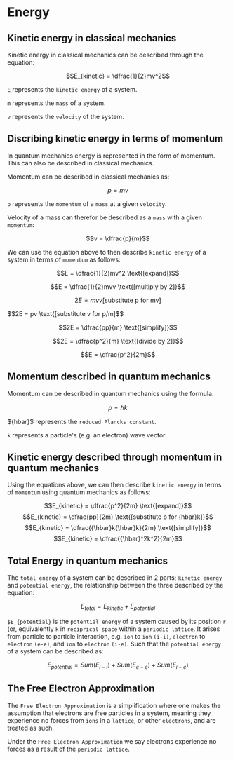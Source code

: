 # Energy

## Kinetic energy in classical mechanics

Kinetic energy in classical mechanics can be described through the equation:

$$E_{kinetic} = \dfrac{1}{2}mv^2$$

`E` represents the `kinetic energy` of a system.

`m` represents the `mass` of a system.

`v` represents the `velocity` of the system.

## Discribing kinetic energy in terms of momentum

In quantum mechanics energy is represented in the form of momentum. This can also be described in classical mechanics.

Momentum can be described in classical mechanics as:

$$p = mv$$

`p` represents the `momentum` of a `mass` at a given `velocity`.

Velocity of a mass can therefor be described as a `mass` with a given `momentum`:

$$v = \dfrac{p}{m}$$

We can use the equation above to then describe `kinetic energy` of a system in terms of `momentum` as follows:

$$E = \dfrac{1}{2}mv^2 \text{[expand]}$$

$$E = \dfrac{1}{2}mvv \text{[multiply by 2]}$$

$$2E = mvv \text{[substitute p for mv]}$$

$$2E = pv \text{[substitute v for p/m]$$

$$2E = \dfrac{pp}{m} \text{[simplify]}$$

$$2E = \dfrac{p^2}{m} \text{[divide by 2]}$$

$$E = \dfrac{p^2}{2m}$$

## Momentum described in quantum mechanics

Momentum can be described in quantum mechanics using the formula:

$$p = {\hbar}k$$

$\{hbar}$ represents the `reduced Plancks constant`.

`k` represents a particle's (e.g. an electron) wave vector.

## Kinetic energy described through momentum in quantum mechanics

Using the equations above, we can then describe `kinetic energy` in terms of `momentum` using quantum mechanics as follows:

$$E_{kinetic} = \dfrac{p^2}{2m} \text{[expand]}$$
$$E_{kinetic} = \dfrac{pp}{2m} \text{[substitute p for {hbar}k]}$$
$$E_{kinetic} = \dfrac{{\hbar}k{\hbar}k}{2m} \text{[simplify]}$$
$$E_{kinetic} = \dfrac{{\hbar}^2k^2}{2m}$$

## Total Energy in quantum mechanics

The `total energy` of a system can be described in 2 parts; `kinetic energy` and `potential energy`, the relationship between the three described by the equation:

$$E_{total} = E_{kinetic} + E_{potential}$$

`$E_{potential}` is the `potential energy` of a system caused by its position `r` (or, equivalently `k` in `reciprical space` within a `periodic lattice`. It arises from particle to particle interaction, e.g. `ion` to `ion` `(i-i)`, `electron` to `electron` `(e-e)`, and `ion` to `electron` `(i-e)`. Such that the `potential energy` of a system can be described as:

$$E_{potential} = Sum(E_{i-i}) + Sum(E_{e-e}) + Sum(E_{i-e})$$

## The Free Electron Approximation

The `Free Electron Approximation` is a simplification where one makes the assumption that electrons are free particles in a system, meaning they experience no forces from `ions` in a `lattice`, or other `electrons`, and are treated as such.

Under the `Free Electron Approximation` we say electrons experience no forces as a result of the `periodic lattice`.
